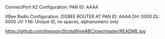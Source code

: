 
ConnectPort X2 Configuration:
    PAN ID: AAAA
    
XBee Radio Configuration:
    ZIGBEE ROUTER AT
    PAN ID: AAAA
    DH: 0000
    DL: 0000
    JV: 1
    NI: Unique ID, no spaces, alphanumeric only
    
https://github.com/bjepson/StrataWineABC/raw/master/README.jpg